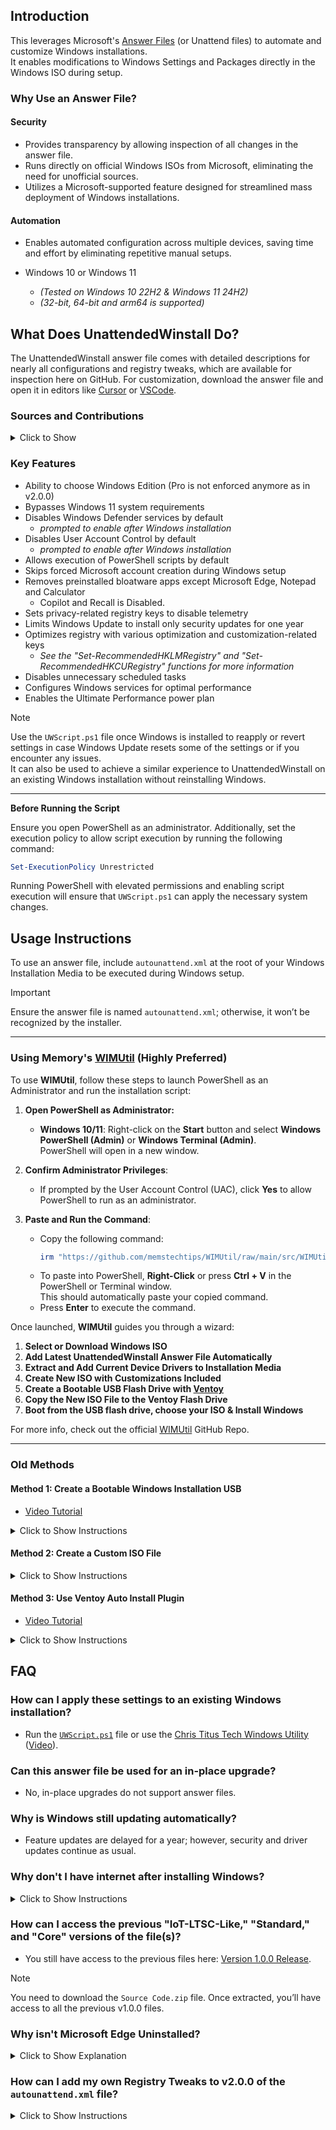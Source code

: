## Introduction

This leverages Microsoft's [Answer Files](https://learn.microsoft.com/en-us/windows-hardware/manufacture/desktop/update-windows-settings-and-scripts-create-your-own-answer-file-sxs?view=windows-11) (or Unattend files) to automate and customize Windows installations. </br> It enables modifications to Windows Settings and Packages directly in the Windows ISO during setup.

### Why Use an Answer File?

#### Security

- Provides transparency by allowing inspection of all changes in the answer file.
- Runs directly on official Windows ISOs from Microsoft, eliminating the need for unofficial sources.
- Utilizes a Microsoft-supported feature designed for streamlined mass deployment of Windows installations.

#### Automation

- Enables automated configuration across multiple devices, saving time and effort by eliminating repetitive manual setups.

- Windows 10 or Windows 11  
  - *(Tested on Windows 10 22H2 & Windows 11 24H2)*
  - *(32-bit, 64-bit and arm64 is supported)*

## What Does UnattendedWinstall Do?

The UnattendedWinstall answer file comes with detailed descriptions for nearly all configurations and registry tweaks, which are available for inspection here on GitHub. For customization, download the answer file and open it in editors like [Cursor](https://www.cursor.com/) or [VSCode](https://code.visualstudio.com/).

### Sources and Contributions

<details>
  <summary>Click to Show</summary>

- **Base Answer File Generation**:
  - [Schneegans Unattend Generator](https://schneegans.de/windows/unattend-generator/)
- **Tweaks & Optimizations**:
  - [ChrisTitusTech WinUtil](https://github.com/ChrisTitusTech/winutil)
  - [FR33THY's Ultimate Windows Optimization Guide](https://github.com/FR33THYFR33THY/Ultimate-Windows-Optimization-Guide)
- **Additional Tweaks**:
  - [Tiny11Builder](https://github.com/ntdevlabs/tiny11builder)
  - [Ten Forums](https://www.tenforums.com/)
  - [Eleven Forum](https://www.elevenforum.com/)
  - [Winaero Tweaker](https://winaerotweaker.com/)

</details>

### Key Features

- Ability to choose Windows Edition (Pro is not enforced anymore as in v2.0.0)
- Bypasses Windows 11 system requirements
- Disables Windows Defender services by default
  - *prompted to enable after Windows installation*
- Disables User Account Control by default
  - *prompted to enable after Windows installation*
- Allows execution of PowerShell scripts by default
- Skips forced Microsoft account creation during Windows setup
- Removes preinstalled bloatware apps except Microsoft Edge, Notepad and Calculator
  - Copilot and Recall is Disabled.
- Sets privacy-related registry keys to disable telemetry
- Limits Windows Update to install only security updates for one year
- Optimizes registry with various optimization and customization-related keys
  - *See the "Set-RecommendedHKLMRegistry" and "Set-RecommendedHKCURegistry" functions for more information*
- Disables unnecessary scheduled tasks
- Configures Windows services for optimal performance
- Enables the Ultimate Performance power plan

> [!NOTE] 
> Use the `UWScript.ps1` file once Windows is installed to reapply or revert settings in case Windows Update resets some of the settings or if you encounter any issues.  
> It can also be used to achieve a similar experience to UnattendedWinstall on an existing Windows installation without reinstalling Windows.
>
> ---
>
> **Before Running the Script**
>
> Ensure you open PowerShell as an administrator. Additionally, set the execution policy to allow script execution by running the following command:
>
> ```powershell
> Set-ExecutionPolicy Unrestricted
> ```
>
> Running PowerShell with elevated permissions and enabling script execution will ensure that `UWScript.ps1` can apply the necessary system changes.

## Usage Instructions

To use an answer file, include `autounattend.xml` at the root of your Windows Installation Media to be executed during Windows setup.

> [!IMPORTANT]  
> Ensure the answer file is named `autounattend.xml`; otherwise, it won’t be recognized by the installer.

---

### Using Memory's [WIMUtil](https://github.com/memstechtips/WIMUtil) (Highly Preferred)

To use **WIMUtil**, follow these steps to launch PowerShell as an Administrator and run the installation script:

1. **Open PowerShell as Administrator:**
   - **Windows 10/11**: Right-click on the **Start** button and select **Windows PowerShell (Admin)** or **Windows Terminal (Admin)**. </br> PowerShell will open in a new window.

2. **Confirm Administrator Privileges**: 
   - If prompted by the User Account Control (UAC), click **Yes** to allow PowerShell to run as an administrator.

3. **Paste and Run the Command**:
   - Copy the following command:
     ```powershell
     irm "https://github.com/memstechtips/WIMUtil/raw/main/src/WIMUtil.ps1" | iex
     ```
   - To paste into PowerShell, **Right-Click** or press **Ctrl + V** in the PowerShell or Terminal window. </br> This should automatically paste your copied command.
   - Press **Enter** to execute the command.

Once launched, **WIMUtil** guides you through a wizard:

1. **Select or Download Windows ISO**
2. **Add Latest UnattendedWinstall Answer File Automatically**
3. **Extract and Add Current Device Drivers to Installation Media**
4. **Create New ISO with Customizations Included**
5. **Create a Bootable USB Flash Drive with [Ventoy](https://github.com/ventoy/Ventoy)**
6. **Copy the New ISO File to the Ventoy Flash Drive**
7. **Boot from the USB flash drive, choose your ISO & Install Windows**

For more info, check out the official [WIMUtil](https://github.com/memstechtips/WIMUtil) GitHub Repo.

---

### Old Methods
#### Method 1: Create a Bootable Windows Installation USB

- [Video Tutorial](https://youtu.be/pDEZDD_gEbo)

<details>
  <summary>Click to Show Instructions</summary>

  1. Download the `autounattend.xml` file and save it on your computer.
  2. Create a [Windows 10](https://www.microsoft.com/en-us/software-download/windows10) or [Windows 11](https://www.microsoft.com/en-us/software-download/windows11) Bootable Installation USB drive with [Rufus](https://rufus.ie/en/) or the Media Creation Tool.
  
     > **Important**  
     > - Some users have reported issues with the Media Creation Tool when creating the Windows Installation USB. Use it at your own discretion.  
     > - When using Rufus, don’t select any of the checkboxes in “Customize Your Windows Experience,” as it creates another `autounattend.xml` file that might overwrite settings in the UnattendedWinstall file.

  3. Copy the `autounattend.xml` file you downloaded in Step 1 to the root of the Bootable Windows Installation USB you created in Step 2.
  4. Boot from the Windows Installation USB, do a clean install of Windows as normal, and the scripts will run automatically.

</details>

#### Method 2: Create a Custom ISO File


<details>
  <summary>Click to Show Instructions</summary>

  1. Download the `autounattend.xml` file and save it on your computer.
  2. Download the [Windows 10](https://www.microsoft.com/en-us/software-download/windows10) or [Windows 11](https://www.microsoft.com/en-us/software-download/windows11) ISO file depending on the version you want.
  3. Download and install [AnyBurn](https://anyburn.com/download.php)
     - In AnyBurn, select the “Edit Image File” option.
     - Navigate to and select the Official Windows ISO file you downloaded in Step 2.
     - Click on “Add” and select the `autounattend.xml` file you downloaded in Step 1, or just click and drag the `autounattend.xml` into the AnyBurn window.
     - Click on “Next,” then on “Create Now.” You should be prompted to overwrite the ISO file; click on “Yes.”
     - Once the process is complete, close AnyBurn.
  4. Use the ISO file to install Windows on a Virtual Machine OR use a program like [Rufus](https://rufus.ie/en/) or [Ventoy](https://github.com/ventoy/Ventoy) to create a bootable USB flash drive with the edited Windows ISO file.

  > **Important**  
  >
  > - When using Rufus, don’t select any of the checkboxes in “Customize Your Windows Experience,” as it creates another `autounattend.xml` file that might overwrite settings in the UnattendedWinstall file.

  5. Boot from the Windows Installation USB, do a clean install of Windows as normal, and the scripts will run automatically.

</details>

#### Method 3: Use Ventoy Auto Install Plugin

- [Video Tutorial](https://youtu.be/4AGZQJTyCOs)

<details>
  <summary>Click to Show Instructions</summary>

  1. Download the `autounattend.xml` file and save it on your computer.
  2. Download the [Windows 10](https://www.microsoft.com/en-us/software-download/windows10) or [Windows 11](https://www.microsoft.com/en-us/software-download/windows11) ISO file, depending on the version you want.
  3. Download and install [Ventoy](https://github.com/ventoy/Ventoy) to your desired USB flash drive.
  4. Prepare the folder structure:
      - In your newly created Ventoy USB disk, create the following folders: `ISO` and `Templates`. <br/> *They should be at the root of the drive.*
      - Inside of the `ISO` folder, create a new folder called `Windows`.
      - Copy your Windows ISO files in the `ISO\Windows` folder.
      - Copy your `autounattend.xml` into the `Templates` folder.
  5. Start VentoyPlugson. Depending on your OS, the steps might differ.
      - On Windows, run the `VentoyPlugson.exe` file.
      - A new browser window should open up with a Ventoy web interface ready to go.
      - Select the `Auto Install Plugin` menu from the list.
      - Click on the `Add` button.
      - Select [parent] to make the whole Windows ISO folder benefit from the plugin.
      - In the Directory Path, paste in the absolute path to your `Windows` folder. </br> example: `F:\ISO\Windows` (Replace `F` with your drive letter.)
      - In the Template Path, paste in the absolute path to your `autounattend.xml` file. </br> example: `F:\Templates\autounattend.xml` (Replace `F` with your drive letter.) <br/> (PSA: If you have more `autounattend.xml` files, you can add them later on!)
      - Click on `OK` and you should see a message saying that the configuration has been saved successfully.
      - Close the VentoyPlugson browser window and stop the VentoyPlugson application.
  6. Boot from the Ventoy USB drive in the computer where you want to install windows.
     - After selecting a Windows ISO to boot from, you will be prompted to boot with the `/Templates/autounattend.xml` file.
     - Select that option and the `autounattend.xml` will be automatically executed during installation.

</details>

## FAQ

### How can I apply these settings to an existing Windows installation?

- Run the [`UWScript.ps1`](https://github.com/memstechtips/UnattendedWinstall/blob/main/UWScript.ps1) file or use the [Chris Titus Tech Windows Utility](https://github.com/ChrisTitusTech/winutil) ([Video](https://youtu.be/pldFPTnOCGM)).

### Can this answer file be used for an in-place upgrade?

- No, in-place upgrades do not support answer files.

### Why is Windows still updating automatically?

- Feature updates are delayed for a year; however, security and driver updates continue as usual.

### Why don't I have internet after installing Windows?

<details>
  <summary>Click to Show Instructions</summary>

  If you’re unable to connect to the internet after installation, it’s likely because your Wi-Fi or LAN (Ethernet) drivers are missing. Windows sometimes doesn’t include all necessary drivers for network adapters, especially if they’re specific to your device.

  To resolve this, follow these steps:

  1. **Download your network driver** from the manufacturer’s website on another computer with internet access. Look for Wi-Fi or LAN drivers specific to your device model.
  2. **Transfer the driver** to your Windows installation via USB drive.
  3. **Install the driver** on your Windows system and restart if necessary.

  After installation, you should be able to connect to the internet.

</details>

### How can I access the previous "IoT-LTSC-Like," "Standard," and "Core" versions of the file(s)?

  - You still have access to the previous files here: [Version 1.0.0 Release](https://github.com/memstechtips/UnattendedWinstall/releases/tag/v1.0.0).

  > [!NOTE]  
  > You need to download the `Source Code.zip` file. Once extracted, you’ll have access to all the previous v1.0.0 files.

### Why isn't Microsoft Edge Uninstalled?

<details>
  <summary>Click to Show Explanation</summary>

  I spent a lot of time trying to find a way to uninstall Microsoft Edge during Windows installation. However, it was challenging because of differences between Windows 10 22H2 and Windows 11 24H2. My goal is to use Microsoft’s supported uninstall methods, and I plan to add an easy Edge removal option in future releases.

  In the meantime, if you wish to remove Edge after Windows installation, consider using [this script by FR33THY](https://github.com/FR33THYFR33THY/Ultimate-Windows-Optimization-Guide/blob/main/6%20Windows/14%20Edge.ps1). FR33THY’s *Ultimate Windows Optimization Guide* was a major inspiration for version 2.0.0 of this project, and I highly recommend exploring it for additional Windows optimization tips.

</details>

### How can I add my own Registry Tweaks to v2.0.0 of the `autounattend.xml` file?

<details>
  <summary>Click to Show Instructions</summary>

  You can also still add your own registry entries to the v2.0.0 file, and it is actually easier if you understand where to add it. I'll give a brief explanation.

  For registry entries that apply to the local machine, i.e., `HKEY_LOCAL_MACHINE` registry keys, you can find the `function SetRecommendedHKLMRegistry` in the `autounattend.xml` file, see here: https://github.com/memstechtips/UnattendedWinstall/blob/93305192ed6d64e0f5b98a89f447927480285354/autounattend.xml#L1981

  and then add whatever registry entries you want to add in `.reg` format, like the rest of the entries are set, and just make sure you add it before the `"@` to make it part of the `.reg` file that will be generated, see here: https://github.com/memstechtips/UnattendedWinstall/blob/93305192ed6d64e0f5b98a89f447927480285354/autounattend.xml#L3412

  and it will then be applied to the registry.

  Similarly, if you have `HKEY_CURRENT_USER` registry keys, you can add those to the `User Customization.ps1` file in the same way as explained above, starting here:
  https://github.com/memstechtips/UnattendedWinstall/blob/93305192ed6d64e0f5b98a89f447927480285354/autounattend.xml#L3912
  so below the `Windows Registry Editor Version 5.00` and then ending before the `"@` here: https://github.com/memstechtips/UnattendedWinstall/blob/93305192ed6d64e0f5b98a89f447927480285354/autounattend.xml#L4423

  > **Note**  
  > The above links might not take you to the correct lines of code once new versions of the file are released, but it does take you to the correct lines on v2.0.0.

</details>
